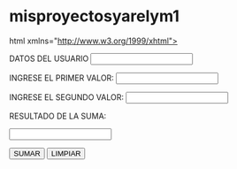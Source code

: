 misproyectosyarelym1
==============
html xmlns="http://www.w3.org/1999/xhtml">
<head>
<meta http-equiv="Content-Type" content="text/html; charset=utf-8" />
<title>formulario sumar</title>

<script language="javascript1.5">
function sumar(){
	var a, b, r;
	a = parseFloat(document.f1.t1.value);
	b = parseFloat(document.f1.t2.value);
	r = a+ b;
	document.f1.t3.value = r;
}

function limpiar(){
	document.f1.t1.value = "";
	document.f1.t2.value = "";
	document.f1.t3.value = "";
	document.f1.t1.value = focus();
	document.f1.t1.value = "";
	document.f1.t2.value = "";
	document.f1.t3.value = "";
}
</script>
</head>
<body>
DATOS DEL USUARIO
<input type="text" name="textfield" id="textfield" />
<form id="form1" name="form1" method="post" action="">
  <label for="textfield"></label>
</form>
<p>
<form name="f1" action="" method="post">

INGRESE EL PRIMER VALOR: 
<input type="text" name="textfield2" id="textfield2" />
<p>
<form type="text" name="t1" size="30"/><p>

INGRESE EL SEGUNDO VALOR: 
  <input type="text" name="textfield3" id="textfield3" />
<p>
<form type="text" name="t2" size="30"/><p>

RESULTADO DE LA SUMA:
  
<form type="text" name="t3" size="30"/>
  <input type="text" name="textfield4" id="textfield4" />
<p>
<input type="button" value="SUMAR" onmouseover="sumar()" >
<input type="button" value="LIMPIAR" onmouseover="limpiar()" >
</form>
</body>
</html>
